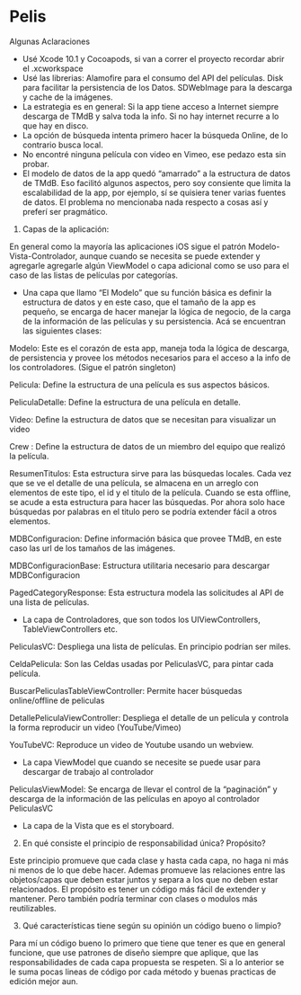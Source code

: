 # Pelis

Algunas Aclaraciones


* Usé Xcode 10.1 y  Cocoapods, si van a correr el proyecto recordar abrir el .xcworkspace
* Usé las librerias:   Alamofire para el consumo del API del películas. Disk para facilitar la persistencia de los Datos. SDWebImage para la descarga y cache de la imágenes. 
* La estrategia es en general: Si la app tiene acceso a Internet siempre descarga de TMdB y salva toda la info. Si no hay internet recurre a lo que hay en disco.
* La opción de búsqueda intenta primero hacer la búsqueda Online, de lo contrario busca local. 
* No encontré ninguna película con video en Vimeo, ese pedazo esta sin probar. 
* El modelo de datos de la app quedó “amarrado” a la estructura de datos de  TMdB. Eso facilitó algunos aspectos, pero soy consiente que limita la escalabilidad de la  app, por ejemplo, sí se quisiera tener varias fuentes de datos.  El problema no mencionaba nada respecto a cosas así y preferí ser pragmático.  



1. Capas de la aplicación: 

En general como  la mayoría las  aplicaciones iOS sigue el patrón Modelo-Vista-Controlador, aunque cuando se necesita se  puede extender y agregarle agregarle algún ViewModel o capa adicional como se uso para el caso de las listas de películas por categorías. 

* Una capa que llamo “El Modelo” que su función básica es definir la estructura de datos y en este caso, que el tamaño de la app es pequeño, se encarga de hacer manejar la lógica de negocio, de la carga de la información de las películas y su persistencia. Acá se encuentran las siguientes clases:

Modelo:  Este es el corazón de esta app, maneja toda la lógica de descarga, de persistencia y provee los métodos necesarios para el acceso a la info de los controladores. (Sigue el patrón singleton) 

Pelicula:  Define la estructura de una película es sus aspectos básicos.

PeliculaDetalle: Define la estructura de una película en detalle.

Video: Define la estructura de datos que se necesitan para visualizar un video

Crew :  Define la estructura de datos de un miembro del equipo que realizó la película. 

ResumenTitulos:  Esta estructura sirve para las búsquedas locales. Cada vez que se ve el detalle de una película, se almacena en un arreglo con elementos de este tipo, el id y el titulo de la película. Cuando se esta offline, se acude a esta estructura para hacer las búsquedas. Por ahora solo hace búsquedas por palabras en el titulo pero se podría extender fácil a otros elementos. 

MDBConfiguracion: Define información básica que provee TMdB, en este caso las url de los  tamaños de las imágenes. 

MDBConfiguracionBase:   Estructura utilitaria necesario para descargar MDBConfiguracion

PagedCategoryResponse:  Esta estructura modela  las solicitudes al API de una lista de películas.  

* La capa de Controladores, que son todos los UIViewControllers, TableViewControllers etc. 

PeliculasVC:  Despliega una lista  de películas. En principio podrían ser miles.  

CeldaPelicula: Son las Celdas usadas por  PeliculasVC, para pintar cada película.

BuscarPeliculasTableViewController: Permite hacer búsquedas online/offline de peliculas

DetallePeliculaViewController: Despliega el detalle de un película y controla la forma reproducir un video (YouTube/Vimeo)

YouTubeVC: Reproduce un video de Youtube usando un webview. 

* La capa ViewModel que cuando se necesite se puede usar para descargar de trabajo al controlador

PeliculasViewModel:  Se encarga de llevar el control de la “paginación” y descarga de la información de las películas en apoyo al controlador   PeliculasVC

* La capa de la Vista que es el storyboard. 



2.  En qué consiste el principio de responsabilidad única? Propósito?

Este principio promueve que cada clase y hasta cada capa, no haga  ni más ni menos de lo que debe hacer. Ademas  promueve las relaciones entre las objetos/capas que deben estar juntos y separa a los que no deben estar relacionados.  El propósito es tener un código más fácil de  extender  y mantener.  Pero también podría terminar con clases o modulos más reutilizables.

3. Qué características tiene según  su opinión un código bueno o limpio?

Para mí un código bueno lo primero que tiene que tener  es que en general funcione, que use patrones de diseño siempre que aplique, que las responsabilidades de cada capa propuesta se respeten. Si a lo anterior se le suma pocas lineas de código por cada método y buenas practicas de edición mejor aun.  
